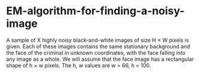 # EM-algorithm-for-finding-a-noisy-image
A sample of X highly noisy black-and-white images of size H × W pixels is given. Each of these images contains the same stationary background and the face of the criminal in unknown coordinates, with the face falling into any image as a whole. We will assume that the face image has a rectangular shape of h × w pixels. The h, w values are w = 66, h = 100.
